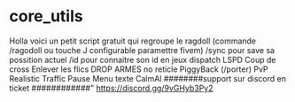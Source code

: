 # core_utils

Holla voici un petit script gratuit qui regroupe  le 
ragdoll (commande /ragodoll ou touche J configurable paramettre fivem)
/sync pour save sa possition actuel
/id pour connaitre son id en jeux 
dispatch LSPD
Coup de cross 
Enlever les flics
DROP ARMES
no reticle
PiggyBack (/porter)
PvP
Realistic Traffic
Pause Menu texte
CalmAl
########support sur discord en ticket ############"
https://discord.gg/9vGHyb3Py2
